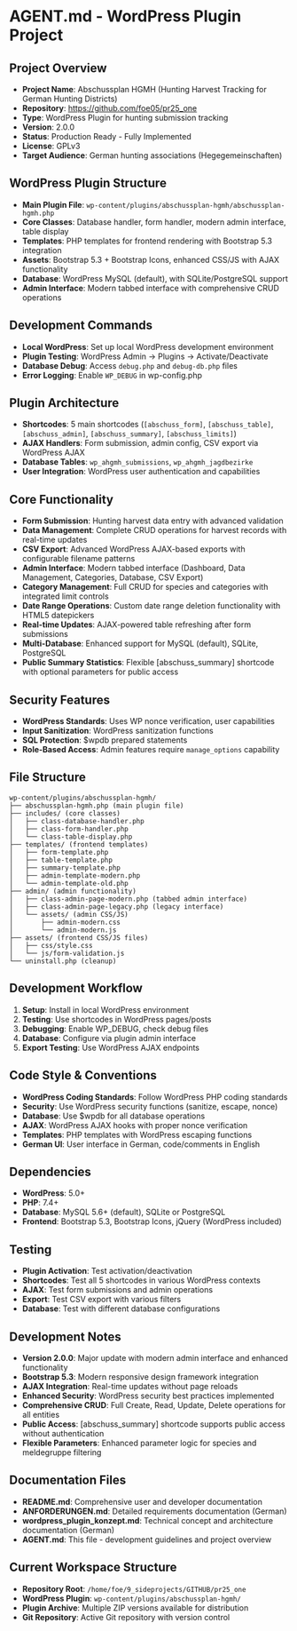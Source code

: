 # AGENT.md - WordPress Plugin Project

## Project Overview
- **Project Name**: Abschussplan HGMH (Hunting Harvest Tracking for German Hunting Districts)
- **Repository**: https://github.com/foe05/pr25_one
- **Type**: WordPress Plugin for hunting submission tracking
- **Version**: 2.0.0
- **Status**: Production Ready - Fully Implemented
- **License**: GPLv3
- **Target Audience**: German hunting associations (Hegegemeinschaften)

## WordPress Plugin Structure
- **Main Plugin File**: `wp-content/plugins/abschussplan-hgmh/abschussplan-hgmh.php`
- **Core Classes**: Database handler, form handler, modern admin interface, table display
- **Templates**: PHP templates for frontend rendering with Bootstrap 5.3 integration
- **Assets**: Bootstrap 5.3 + Bootstrap Icons, enhanced CSS/JS with AJAX functionality
- **Database**: WordPress MySQL (default), with SQLite/PostgreSQL support
- **Admin Interface**: Modern tabbed interface with comprehensive CRUD operations

## Development Commands
- **Local WordPress**: Set up local WordPress development environment
- **Plugin Testing**: WordPress Admin → Plugins → Activate/Deactivate
- **Database Debug**: Access `debug.php` and `debug-db.php` files
- **Error Logging**: Enable `WP_DEBUG` in wp-config.php

## Plugin Architecture
- **Shortcodes**: 5 main shortcodes (`[abschuss_form]`, `[abschuss_table]`, `[abschuss_admin]`, `[abschuss_summary]`, `[abschuss_limits]`)
- **AJAX Handlers**: Form submission, admin config, CSV export via WordPress AJAX
- **Database Tables**: `wp_ahgmh_submissions`, `wp_ahgmh_jagdbezirke`
- **User Integration**: WordPress user authentication and capabilities

## Core Functionality
- **Form Submission**: Hunting harvest data entry with advanced validation
- **Data Management**: Complete CRUD operations for harvest records with real-time updates
- **CSV Export**: Advanced WordPress AJAX-based exports with configurable filename patterns
- **Admin Interface**: Modern tabbed interface (Dashboard, Data Management, Categories, Database, CSV Export)
- **Category Management**: Full CRUD for species and categories with integrated limit controls
- **Date Range Operations**: Custom date range deletion functionality with HTML5 datepickers
- **Real-time Updates**: AJAX-powered table refreshing after form submissions
- **Multi-Database**: Enhanced support for MySQL (default), SQLite, PostgreSQL
- **Public Summary Statistics**: Flexible [abschuss_summary] shortcode with optional parameters for public access

## Security Features
- **WordPress Standards**: Uses WP nonce verification, user capabilities
- **Input Sanitization**: WordPress sanitization functions
- **SQL Protection**: $wpdb prepared statements
- **Role-Based Access**: Admin features require `manage_options` capability

## File Structure
```
wp-content/plugins/abschussplan-hgmh/
├── abschussplan-hgmh.php (main plugin file)
├── includes/ (core classes)
│   ├── class-database-handler.php
│   ├── class-form-handler.php
│   └── class-table-display.php
├── templates/ (frontend templates)
│   ├── form-template.php
│   ├── table-template.php
│   ├── summary-template.php
│   ├── admin-template-modern.php
│   └── admin-template-old.php
├── admin/ (admin functionality)
│   ├── class-admin-page-modern.php (tabbed admin interface)
│   ├── class-admin-page-legacy.php (legacy interface)
│   └── assets/ (admin CSS/JS)
│       ├── admin-modern.css
│       └── admin-modern.js
├── assets/ (frontend CSS/JS files)
│   ├── css/style.css
│   └── js/form-validation.js
└── uninstall.php (cleanup)
```

## Development Workflow
1. **Setup**: Install in local WordPress environment
2. **Testing**: Use shortcodes in WordPress pages/posts
3. **Debugging**: Enable WP_DEBUG, check debug files
4. **Database**: Configure via plugin admin interface
5. **Export Testing**: Use WordPress AJAX endpoints

## Code Style & Conventions
- **WordPress Coding Standards**: Follow WordPress PHP coding standards
- **Security**: Use WordPress security functions (sanitize, escape, nonce)
- **Database**: Use $wpdb for all database operations
- **AJAX**: WordPress AJAX hooks with proper nonce verification
- **Templates**: PHP templates with WordPress escaping functions
- **German UI**: User interface in German, code/comments in English

## Dependencies
- **WordPress**: 5.0+
- **PHP**: 7.4+
- **Database**: MySQL 5.6+ (default), SQLite or PostgreSQL
- **Frontend**: Bootstrap 5.3, Bootstrap Icons, jQuery (WordPress included)

## Testing
- **Plugin Activation**: Test activation/deactivation
- **Shortcodes**: Test all 5 shortcodes in various WordPress contexts
- **AJAX**: Test form submissions and admin operations
- **Export**: Test CSV export with various filters
- **Database**: Test with different database configurations

## Development Notes
- **Version 2.0.0**: Major update with modern admin interface and enhanced functionality
- **Bootstrap 5.3**: Modern responsive design framework integration
- **AJAX Integration**: Real-time updates without page reloads
- **Enhanced Security**: WordPress security best practices implemented
- **Comprehensive CRUD**: Full Create, Read, Update, Delete operations for all entities
- **Public Access**: [abschuss_summary] shortcode supports public access without authentication
- **Flexible Parameters**: Enhanced parameter logic for species and meldegruppe filtering

## Documentation Files
- **README.md**: Comprehensive user and developer documentation
- **ANFORDERUNGEN.md**: Detailed requirements documentation (German)
- **wordpress_plugin_konzept.md**: Technical concept and architecture documentation (German)
- **AGENT.md**: This file - development guidelines and project overview

## Current Workspace Structure
- **Repository Root**: `/home/foe/9_sideprojects/GITHUB/pr25_one`
- **WordPress Plugin**: `wp-content/plugins/abschussplan-hgmh/`
- **Plugin Archive**: Multiple ZIP versions available for distribution
- **Git Repository**: Active Git repository with version control
